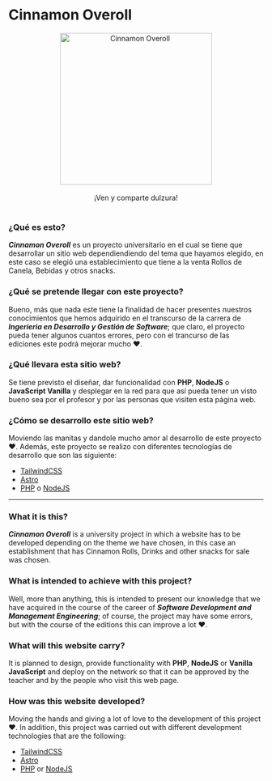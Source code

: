 # Cinnamon Overoll

<p align="center">
  <img src="https://user-images.githubusercontent.com/95977433/198202895-dc9cc2f2-97e4-4250-ae75-5c5f42cda375.png" alt="Cinnamon Overoll" width="300" heigth="300">
  <br/><br/>
  ¡Ven y comparte dulzura!
  <br/><br/>
</p>

### ¿Qué es esto?

***Cinnamon Overoll*** es un proyecto universitario en el cual se tiene que desarrollar un sitio web dependiendiendo del tema que hayamos elegido, en este caso se elegió una establecimiento que tiene a la venta Rollos de Canela, Bebidas y otros snacks.

### ¿Qué se pretende llegar con este proyecto?

Bueno, más que nada este tiene la finalidad de hacer presentes nuestros conocimientos que hemos adquirido en el transcurso de la carrera de ***Ingerieria en Desarrollo y Gestión de Software***; que claro, el proyecto pueda tener algunos cuantos errores, pero con el trancurso de las ediciones este podrá mejorar mucho ❤.

### ¿Qué llevara esta sitio web?

Se tiene previsto el diseñar, dar funcionalidad con **PHP**, **NodeJS** o **JavaScript Vanilla** y desplegar en la red para que así pueda tener un visto bueno sea por el profesor y por las personas que visiten esta página web.

### ¿Cómo se desarrollo este sitio web?

Moviendo las manitas y dandole mucho amor al desarrollo de este proyecto ❤.
Además, este proyecto se realizo con diferentes tecnologías de desarrollo que son las siguiente:
- [TailwindCSS](https://tailwindcss.com/)
- [Astro](https://astro.build/)
- [PHP](https://www.php.net/) o [NodeJS](https://nodejs.org/en/)

<hr>

### What it is this?

***Cinnamon Overoll*** is a university project in which a website has to be developed depending on the theme we have chosen, in this case an establishment that has Cinnamon Rolls, Drinks and other snacks for sale was chosen.

### What is intended to achieve with this project?

Well, more than anything, this is intended to present our knowledge that we have acquired in the course of the career of ***Software Development and Management Engineering***; of course, the project may have some errors, but with the course of the editions this can improve a lot ❤.

### What will this website carry?

It is planned to design, provide functionality with **PHP**, **NodeJS** or **Vanilla JavaScript** and deploy on the network so that it can be approved by the teacher and by the people who visit this web page.

### How was this website developed?

Moving the hands and giving a lot of love to the development of this project ❤.
In addition, this project was carried out with different development technologies that are the following:
- [TailwindCSS](https://tailwindcss.com/)
- [Astro](https://astro.build/)
- [PHP](https://www.php.net/) or [NodeJS](https://nodejs.org/en/)
